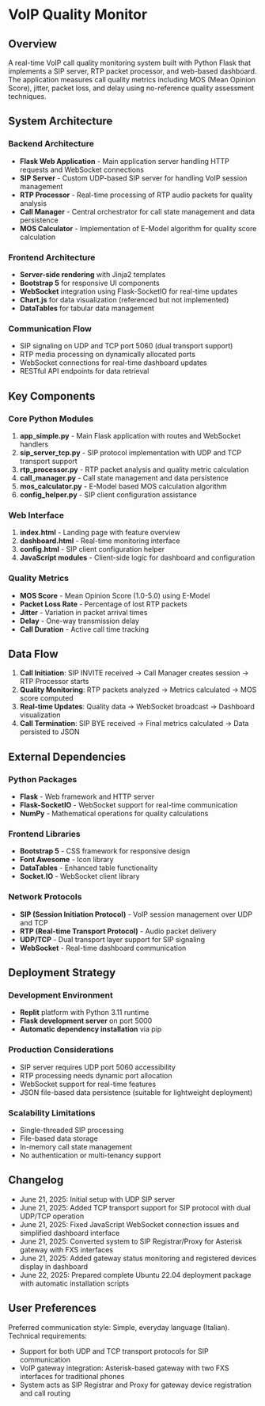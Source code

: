 # VoIP Quality Monitor

## Overview

A real-time VoIP call quality monitoring system built with Python Flask that implements a SIP server, RTP packet processor, and web-based dashboard. The application measures call quality metrics including MOS (Mean Opinion Score), jitter, packet loss, and delay using no-reference quality assessment techniques.

## System Architecture

### Backend Architecture
- **Flask Web Application** - Main application server handling HTTP requests and WebSocket connections
- **SIP Server** - Custom UDP-based SIP server for handling VoIP session management
- **RTP Processor** - Real-time processing of RTP audio packets for quality analysis
- **Call Manager** - Central orchestrator for call state management and data persistence
- **MOS Calculator** - Implementation of E-Model algorithm for quality score calculation

### Frontend Architecture
- **Server-side rendering** with Jinja2 templates
- **Bootstrap 5** for responsive UI components
- **WebSocket** integration using Flask-SocketIO for real-time updates
- **Chart.js** for data visualization (referenced but not implemented)
- **DataTables** for tabular data management

### Communication Flow
- SIP signaling on UDP and TCP port 5060 (dual transport support)
- RTP media processing on dynamically allocated ports
- WebSocket connections for real-time dashboard updates
- RESTful API endpoints for data retrieval

## Key Components

### Core Python Modules

1. **app_simple.py** - Main Flask application with routes and WebSocket handlers
2. **sip_server_tcp.py** - SIP protocol implementation with UDP and TCP transport support
3. **rtp_processor.py** - RTP packet analysis and quality metric calculation
4. **call_manager.py** - Call state management and data persistence
5. **mos_calculator.py** - E-Model based MOS calculation algorithm
6. **config_helper.py** - SIP client configuration assistance

### Web Interface

1. **index.html** - Landing page with feature overview
2. **dashboard.html** - Real-time monitoring interface
3. **config.html** - SIP client configuration helper
4. **JavaScript modules** - Client-side logic for dashboard and configuration

### Quality Metrics

- **MOS Score** - Mean Opinion Score (1.0-5.0) using E-Model
- **Packet Loss Rate** - Percentage of lost RTP packets
- **Jitter** - Variation in packet arrival times
- **Delay** - One-way transmission delay
- **Call Duration** - Active call time tracking

## Data Flow

1. **Call Initiation**: SIP INVITE received → Call Manager creates session → RTP Processor starts
2. **Quality Monitoring**: RTP packets analyzed → Metrics calculated → MOS score computed
3. **Real-time Updates**: Quality data → WebSocket broadcast → Dashboard visualization
4. **Call Termination**: SIP BYE received → Final metrics calculated → Data persisted to JSON

## External Dependencies

### Python Packages
- **Flask** - Web framework and HTTP server
- **Flask-SocketIO** - WebSocket support for real-time communication
- **NumPy** - Mathematical operations for quality calculations

### Frontend Libraries
- **Bootstrap 5** - CSS framework for responsive design
- **Font Awesome** - Icon library
- **DataTables** - Enhanced table functionality
- **Socket.IO** - WebSocket client library

### Network Protocols
- **SIP (Session Initiation Protocol)** - VoIP session management over UDP and TCP
- **RTP (Real-time Transport Protocol)** - Audio packet delivery
- **UDP/TCP** - Dual transport layer support for SIP signaling
- **WebSocket** - Real-time dashboard communication

## Deployment Strategy

### Development Environment
- **Replit** platform with Python 3.11 runtime
- **Flask development server** on port 5000
- **Automatic dependency installation** via pip

### Production Considerations
- SIP server requires UDP port 5060 accessibility
- RTP processing needs dynamic port allocation
- WebSocket support for real-time features
- JSON file-based data persistence (suitable for lightweight deployment)

### Scalability Limitations
- Single-threaded SIP processing
- File-based data storage
- In-memory call state management
- No authentication or multi-tenancy support

## Changelog

- June 21, 2025: Initial setup with UDP SIP server
- June 21, 2025: Added TCP transport support for SIP protocol with dual UDP/TCP operation
- June 21, 2025: Fixed JavaScript WebSocket connection issues and simplified dashboard interface
- June 21, 2025: Converted system to SIP Registrar/Proxy for Asterisk gateway with FXS interfaces
- June 21, 2025: Added gateway status monitoring and registered devices display in dashboard
- June 22, 2025: Prepared complete Ubuntu 22.04 deployment package with automatic installation scripts

## User Preferences

Preferred communication style: Simple, everyday language (Italian).
Technical requirements: 
- Support for both UDP and TCP transport protocols for SIP communication
- VoIP gateway integration: Asterisk-based gateway with two FXS interfaces for traditional phones
- System acts as SIP Registrar and Proxy for gateway device registration and call routing